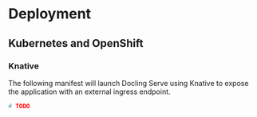 # Deployment

## Kubernetes and OpenShift

### Knative

The following manifest will launch Docling Serve using Knative to expose the application
with an external ingress endpoint.

```yaml
# TODO
```
